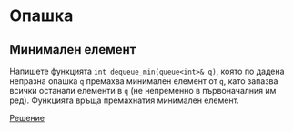 Опашка
======

Минимален елемент
-----------------
Напишете функцията `int dequeue_min(queue<int>& q)`,
която по дадена непразна опашка `q` премахва минимален елемент от `q`,
като запазва всички останали елементи в `q`
(не непременно в първоначалния им ред). Функцията връща премахнатия минимален
елемент.

[Решение](dequeue-min.cpp)
